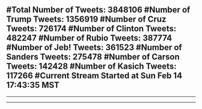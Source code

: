 #Total Number of Tweets: 3848106 
#Number of Trump Tweets: 1356919
#Number of Cruz Tweets: 726174
#Number of Clinton Tweets: 482247
#Number of Rubio Tweets: 387774
#Number of Jeb! Tweets: 361523
#Number of Sanders Tweets: 275478
#Number of Carson Tweets: 142428
#Number of Kasich Tweets: 117266
#Current Stream Started at Sun Feb 14 17:43:35 MST
---
---
---
